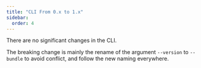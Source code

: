 ```yaml
---
title: "CLI From 0.x to 1.x"
sidebar:
  order: 4
---
```


There are no significant changes in the CLI.

The breaking change is mainly the rename of the argument `--version` to `--bundle` to avoid conflict, and follow the new naming everywhere.

